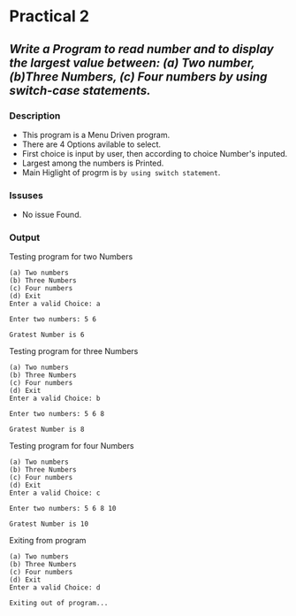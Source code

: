 # Practical 2
## _Write a Program to read number and to display the largest value between: (a) Two number,  (b)Three Numbers,  (c) Four numbers by using switch-case statements._

### Description
- This program is a Menu Driven program.
- There are 4 Options avilable to select.
- First choice is input by user, then according to choice Number's inputed.
- Largest among the numbers is Printed.
- Main Higlight of progrm is  `by using switch statement`.
 
### Issuses
- No issue Found.

### Output
Testing program for two Numbers
```
(a) Two numbers
(b) Three Numbers
(c) Four numbers
(d) Exit
Enter a valid Choice: a

Enter two numbers: 5 6

Gratest Number is 6
```  

Testing program for three Numbers
```
(a) Two numbers
(b) Three Numbers
(c) Four numbers
(d) Exit
Enter a valid Choice: b

Enter two numbers: 5 6 8

Gratest Number is 8
```  

Testing program for four Numbers
```
(a) Two numbers
(b) Three Numbers
(c) Four numbers
(d) Exit
Enter a valid Choice: c

Enter two numbers: 5 6 8 10

Gratest Number is 10
```

Exiting from program
```
(a) Two numbers
(b) Three Numbers
(c) Four numbers
(d) Exit
Enter a valid Choice: d

Exiting out of program...
```